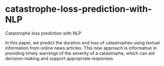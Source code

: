 # catastrophe-loss-prediction-with-NLP
Catastrophe loss prediction with NLP


In this paper, we predict the duration and loss of catastrophes using textual information from online news articles. This new approach is informative in providing timely warnings of the severity of a catastrophe, which can aid decision-making and support appropriate responses.

